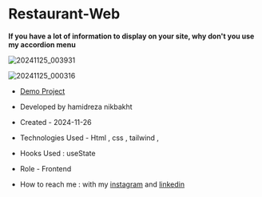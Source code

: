 # Restaurant-Web

**If you have a lot of information to display on your site, why don't you use my accordion menu**

![20241125_003931](https://github.com/user-attachments/assets/bdb1caa0-b591-4c04-ad10-ca50c95a4005)

![20241125_000316](https://github.com/user-attachments/assets/c822758d-8157-4bb3-846d-9997e9f44d46)

- [Demo Project]( https://hamidrezanikbkht.github.io/Restaurant-Web/)

- Developed by hamidreza nikbakht

- Created - 2024-11-26

- Technologies Used - Html , css , tailwind , 

- Hooks Used : useState 

- Role - Frontend

- How to reach me : with my [instagram]() and [linkedin]()
